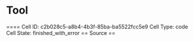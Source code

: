 # Tool

==== Cell ID: c2b028c5-a8b4-4b3f-85ba-ba5522fcc5e9
Cell Type: code
Cell State: finished_with_error
== Source ==
